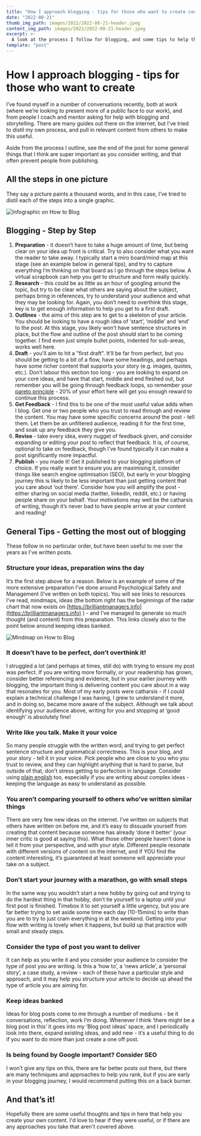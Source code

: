 ```yaml
---
title: "How I approach blogging - tips for those who want to create content"
date: "2022-08-21"
thumb_img_path: images/2022/2022-08-21-header.jpeg 
content_img_path: images/2022/2022-08-21-header.jpeg
excerpt: >-
  A look at the process I follow for blogging, and some tips to help those struggling to create content.
template: "post"
---
```


# How I approach blogging - tips for those who want to create

I’ve found myself in a number of conversations recently, both at work (where we’re looking to present more of a public face to our work), and from people I coach and mentor asking for help with blogging and storytelling.  There are many guides out there on the internet, but I’ve tried to distil my own process, and pull in relevant content from others to make this useful.

Aside from the process I outline, see the end of the post for some general things that I think are super important as you consider writing, and that often prevent people from publishing.

## All the steps in one picture

They say a picture paints a thousand words, and in this case, I’ve tried to distil each of the steps into a single graphic.

![Infographic on How to Blog](/images/2022/infographic.png)

## Blogging - Step by Step

1. **Preparation** - it doesn’t have to take a huge amount of time, but being clear on your idea up front is critical.  Try to also consider what you want the reader to take away.  I typically start a miro board/mind map at this stage (see an example below in general tips), and try to capture everything I’m thinking on that board as I go through the steps below.  A virtual scrapbook can help you get to structure and form really quickly.
2. **Research** - this could be as little as an hour of googling around the topic, but try to be clear what others are saying about the subject, perhaps bring in references, try to understand your audience and what they may be looking for.  Again, you don’t need to overthink this stage, key is to get enough information to help you get to a first draft.
3. **Outlines** - the aims of this step are to get to a skeleton of your article.  You should be looking to have a rough idea of ‘start’, ‘middle’ and ‘end’ to the post.  At this stage, you likely won’t have sentence structures in place, but the flow and outline of the post should start to be coming together.  I find even just simple bullet points, indented for sub-areas, works well here.
4. **Draft** - you'll aim to hit a "first draft".  It’ll be far from perfect, but you should be getting to a bit of a flow, have some headings, and perhaps have some richer content that supports your story (e.g. images, quotes, etc.).  Don’t labour this section too long - you are looking to expand on your core ideas, and have that start, middle and end fleshed out, but remember you will be going through feedback loops, so remember your [pareto principle](https://en.wikipedia.org/wiki/Pareto_principle) - 20% of your effort here will get you enough reward to continue this process.
5. **Get Feedback** - I find this to be one of the most useful value adds when I blog.  Get one or two people who you trust to read through and review the content.  You may have some specific concerns around the post - tell them.  Let them be an unfiltered audience, reading it for the first time, and soak up any feedback they give you.
6. **Revise** - take every idea, every nugget of feedback given, and consider expanding or editing your post to reflect that feedback.  It is, of course, optional to take on feedback, though I’ve found typically it can make a post significantly more impactful.
7. **Publish** - you made it! Get it published to your blogging platform of choice.  If you really want to ensure you are maximising it, consider things like search engine optimisation (SEO), but early in your blogging journey this is likely to be less important than just getting content that you care about ‘out there’.  Consider how you will amplify the post - either sharing on social media (twitter, linkedin, reddit, etc.) or having people share on your behalf.  Your motivations may well be the catharsis of writing, though it’s never bad to have people arrive at your content and reading!

## General Tips - Getting the most out of blogging

These follow in no particular order, but have been useful to me over the years as I’ve written posts.

### Structure your ideas, preparation wins the day

It’s the first step above for a reason.  Below is an example of some of the more extensive preparation I’ve done around Psychological Safety and Management (I’ve written on both topics).  You will see links to resources I’ve read, mindmaps, ideas (the bottom right has the beginnings of the radar chart that now exists on [https://brilliantmanagers.info](https://brilliantmanagers.info) ) - and I’ve managed to generate so much thought (and content) from this preparation.  This links closely also to the point below around keeping ideas banked.

![Mindmap on How to Blog](/images/2022/mindmap.png)

### It doesn’t have to be perfect, don’t overthink it!

I struggled a lot (and perhaps at times, still do) with trying to ensure my post was perfect.  If you are writing more formally, or your readership has grown, consider better referencing and evidence, but in your earlier journey with blogging, the important thing is delivering content you care about in a way that resonates for you.  Most of my early posts were catharsis - if I could explain a technical challenge I was having, I grew to understand it more, and in doing so, became more aware of the subject.  Although we talk about identifying your audience above, writing for you and stopping at ‘good enough’ is absolutely fine!

### Write like you talk.  Make it your voice

So many people struggle with the written word, and trying to get perfect sentence structure and grammatical correctness.  This is your blog, and your story - tell it in your voice.  Pick people who are close to you who you trust to review, and they can highlight anything that is hard to parse, but outside of that, don’t stress getting to perfection in language.  Consider using [plain english](http://www.plainenglish.co.uk/how-to-write-in-plain-english.html) too, especially if you are writing about complex ideas - keeping the language as easy to understand as possible.

### You aren’t comparing yourself to others who’ve written similar things

There are very few new ideas on the internet.  I’ve written on subjects that others have written on before me, and it’s easy to dissuade yourself from creating that content because someone has already ‘done it better’ (your inner critic is good at saying this).  What those other people haven’t done is tell it from your perspective, and with your style.  Different people resonate with different versions of content on the internet, and if YOU find the content interesting, it’s guaranteed at least someone will appreciate your take on a subject.

### Don’t start your journey with a marathon, go with small steps

In the same way you wouldn’t start a new hobby by going out and trying to do the hardest thing in that hobby, don’t tie yourself to a laptop until your first post is finished.  Timebox it to set yourself a little urgency, but you are far better trying to set aside some time each day (10-15mins) to write than you are to try to just cram everything in at the weekend.  Getting into your flow with writing is lovely when it happens, but build up that practice with small and steady steps.

### Consider the type of post you want to deliver

It can help as you write it and you consider your audience to consider the type of post you are writing.  Is this a ‘how to’, a ‘news article’, a ‘personal story’, a case study, a review - each of these have a particular style and approach, and it may help you structure your article to decide up ahead the type of article you are aiming for.

### Keep ideas banked

Ideas for blog posts come to me through a number of mediums - be it conversations, reflection, work I’m doing.  Whenever I think ‘there might be a blog post in this’ it goes into my ‘Blog post ideas’ space, and I periodically look into there, expand existing ideas, and add new - it’s a useful thing to do if you want to do more than just create a one off post.

### Is being found by Google important? Consider SEO

I won’t give any tips on this, there are far better posts out there, but there are many techniques and approaches to help you rank, but if you are early in your blogging journey, I would recommend putting this on a back burner.

## And that’s it!

Hopefully there are some useful thoughts and tips in here that help you create your own content.  I'd love to hear if they were useful, or if there are any approaches you take that aren't covered above.
